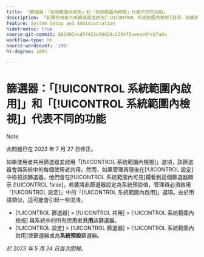```yaml
---
title: 「篩選器：「系統範圍內啟用」和「系統範圍內檢視」代表不同的功能」
description: 「如果使用者共用篩選器並啟用[!UICONTROL 系統範圍內檢視]選項，該篩選器會與系統中的每個使用者共用。然而，如果管理員隨後在[!UICONTROL 設定]中檢視該篩選器，他們會在[!UICONTROL 系統範圍內可見]欄看到這個篩選器顯示 [!UICONTROL false]。若要將此篩選器設定為系統預設值，管理員必須啟用「設定」中的[!UICONTROL 系統範圍內啟用]選項。由於用語類似，這可能會引起一些混淆。」
feature: System Setup and Administration
hidefromtoc: true
source-git-commit: 882402acd54423e20d28c2294f5aeeae9fc8fa9a
workflow-type: ht
source-wordcount: '196'
ht-degree: 100%

---
```



# 篩選器：「[!UICONTROL 系統範圍內啟用]」和「[!UICONTROL 系統範圍內檢視]」代表不同的功能

>[!NOTE]
>
>此問題已在 2023 年 7 月 27 日修正。

如果使用者共用篩選器並啟用「[!UICONTROL 系統範圍內檢視]」選項，該篩選器會與系統中的每個使用者共用。然而，如果管理員隨後在[!UICONTROL 設定]中檢視該篩選器，他們會在[!UICONTROL 系統範圍內可見]欄看到這個篩選器顯示 [!UICONTROL false]。若要將此篩選器設定為系統預設值，管理員必須啟用「[!UICONTROL 設定]」中的「[!UICONTROL 系統範圍內啟用]」選項。由於用語類似，這可能會引起一些混淆。

* [!UICONTROL 篩選器] > [!UICONTROL 共用] > [!UICONTROL 系統範圍內檢視] 與系統中的所有使用者&#x200B;**共用**&#x200B;該篩選器。
* [!UICONTROL 設定] > [!UICONTROL 篩選器] > [!UICONTROL 系統範圍內啟用]使篩選器成為&#x200B;**系統預設**&#x200B;篩選器。

_於 2023 年 5 月 24 日首次回報。_

